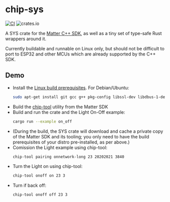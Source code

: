 # chip-sys

[![CI](https://github.com/ivmarkov/chip-sys/actions/workflows/ci.yml/badge.svg)](https://github.com/ivmarkov/chip-sys/actions/workflows/ci.yml)
![crates.io](https://img.shields.io/crates/v/chip-sys.svg)

A SYS crate for the [Matter C++ SDK](https://github.com/project-chip/connectedhomeip), as well as a tiny set of type-safe Rust wrappers around it.

Currently buildable and runnable on Linux only, but should not be difficult to port to ESP32 and other MCUs which are already supported by the C++ SDK.

## Demo
* Install the [Linux build prerequisites](https://github.com/project-chip/connectedhomeip/blob/master/docs/guides/BUILDING.md#installing-prerequisites-on-linux). For Debian/Ubuntu:
  ```sh
  sudo apt-get install git gcc g++ pkg-config libssl-dev libdbus-1-dev libglib2.0-dev libavahi-client-dev ninja-build python3-venv python3-dev python3-pip unzip libgirepository1.0-dev libcairo2-dev libreadline-dev
  ```
* Build the [chip-tool](https://github.com/project-chip/connectedhomeip/tree/master/examples/chip-tool) utility from the Matter SDK
* Build and run the crate and the Light On-Off example: 
  ```sh
  cargo run --example on_off
  ```
* (During the build, the SYS crate will download and cache a private copy of the Matter SDK and its tooling; you only need to have the build prerequisites of your distro pre-installed, as per above.)
* Comission the Light example using chip-tool: 
  ```sh
  chip-tool pairing onnetwork-long 23 20202021 3840
  ```
* Turn the Light on using chip-tool: 
  ```sh
  chip-tool onoff on 23 3
  ```
* Turn if back off: 
  ```sh
  chip-tool onoff off 23 3
  ```
